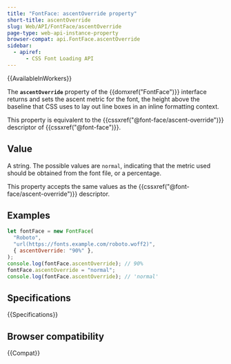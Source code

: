 ```yaml
---
title: "FontFace: ascentOverride property"
short-title: ascentOverride
slug: Web/API/FontFace/ascentOverride
page-type: web-api-instance-property
browser-compat: api.FontFace.ascentOverride
sidebar:
  - apiref:
      - CSS Font Loading API
---
```


{{AvailableInWorkers}}

The **`ascentOverride`** property of the {{domxref("FontFace")}} interface returns and sets the ascent metric for the font, the height above the baseline that CSS uses to lay out line boxes in an inline formatting context.

This property is equivalent to the {{cssxref("@font-face/ascent-override")}} descriptor of {{cssxref("@font-face")}}.

## Value

A string. The possible values are `normal`, indicating that the metric used should be obtained from the font file, or a percentage.

This property accepts the same values as the {{cssxref("@font-face/ascent-override")}} descriptor.

## Examples

```js
let fontFace = new FontFace(
  "Roboto",
  "url(https://fonts.example.com/roboto.woff2)",
  { ascentOverride: "90%" },
);
console.log(fontFace.ascentOverride); // 90%
fontFace.ascentOverride = "normal";
console.log(fontFace.ascentOverride); // 'normal'
```

## Specifications

{{Specifications}}

## Browser compatibility

{{Compat}}
